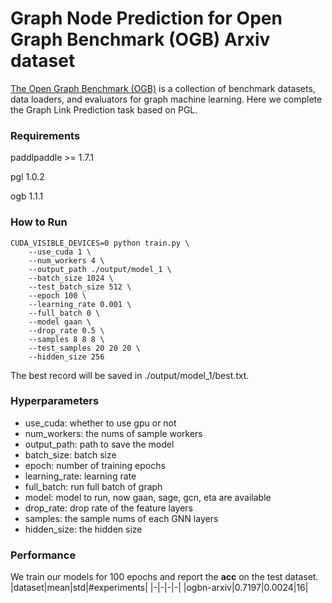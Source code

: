# Graph Node Prediction for Open Graph Benchmark (OGB) Arxiv dataset

[The Open Graph Benchmark (OGB)](https://ogb.stanford.edu/) is a collection of benchmark datasets, data loaders, and evaluators for graph machine learning. Here we complete the Graph Link Prediction task based on PGL.


### Requirements

paddlpaddle >= 1.7.1

pgl 1.0.2

ogb 1.1.1


### How to Run

```
CUDA_VISIBLE_DEVICES=0 python train.py \
    --use_cuda 1 \
    --num_workers 4 \
    --output_path ./output/model_1 \
    --batch_size 1024 \
    --test_batch_size 512 \
    --epoch 100 \
    --learning_rate 0.001 \
    --full_batch 0 \
    --model gaan \
    --drop_rate 0.5 \
    --samples 8 8 8 \
    --test_samples 20 20 20 \
    --hidden_size 256
```

The best record will be saved in ./output/model_1/best.txt.


### Hyperparameters
- use_cuda: whether to use gpu or not
- num_workers: the nums of sample workers
- output_path: path to save the model
- batch_size: batch size
- epoch: number of training epochs
- learning_rate: learning rate
- full_batch: run full batch of graph
- model: model to run, now gaan, sage, gcn, eta are available
- drop_rate: drop rate of the feature layers
- samples: the sample nums of each GNN layers
- hidden_size: the hidden size

### Performance
We train our models for 100 epochs and report the **acc** on the test dataset.
|dataset|mean|std|#experiments|
|-|-|-|-|
|ogbn-arxiv|0.7197|0.0024|16|
